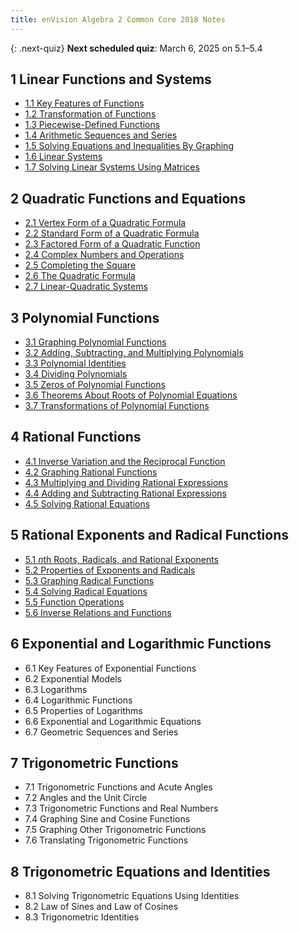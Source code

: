 ```yaml
---
title: enVision Algebra 2 Common Core 2018 Notes
---
```


{: .next-quiz}
**Next scheduled quiz**: March 6, 2025 on 5.1–5.4

## 1 Linear Functions and Systems

- [1.1 Key Features of Functions](./1-linear-functions-and-systems/1.1-key-features-of-functions.md)
- [1.2 Transformation of Functions](./1-linear-functions-and-systems/1.2-transformation-of-functions.md)
- [1.3 Piecewise-Defined Functions](./1-linear-functions-and-systems/1.3-piecewise-functions.md)
- [1.4 Arithmetic Sequences and Series](./1-linear-functions-and-systems/1.4-arithmetic-sequences-and-series.md)
- [1.5 Solving Equations and Inequalities By Graphing](/1-linear-functions-and-systems/1.5-solving-equations-and-inequalities-by-graphing.md)
- [1.6 Linear Systems](/1-linear-functions-and-systems/1.6-linear-systems.md)
- [1.7 Solving Linear Systems Using Matrices](./1-linear-functions-and-systems/1.7-solving-linear-systems-using-matrices.md)

## 2 Quadratic Functions and Equations

- [2.1 Vertex Form of a Quadratic Formula](./2-quadratic-functions-and-equations/2.1-vertex-form-of-a-quadratic-formula.md)
- [2.2 Standard Form of a Quadratic Formula](./2-quadratic-functions-and-equations/2.2-standard-form-of-a-quadratic-formula.md)
- [2.3 Factored Form of a Quadratic Function](./2-quadratic-functions-and-equations/2.3-factored-form-of-a-quadratic-function.md)
- [2.4 Complex Numbers and Operations](./2-quadratic-functions-and-equations/2.4-complex-numbers-and-operations.md)
- [2.5 Completing the Square](./2-quadratic-functions-and-equations/2.5-completing-the-square.md)
- [2.6 The Quadratic Formula](./2-quadratic-functions-and-equations/2.6-the-quadratic-formula.md)
- [2.7 Linear-Quadratic Systems](./2-quadratic-functions-and-equations/2.7-linear-quadratic-systems.md)

## 3 Polynomial Functions

- [3.1 Graphing Polynomial Functions](./3-polynomial-functions/3.1-graphing-polynomial-functions.md)
- [3.2 Adding, Subtracting, and Multiplying Polynomials](./3-polynomial-functions/3.2-adding-subtracting-and-multiplying-polynomials.md)
- [3.3 Polynomial Identities](./3-polynomial-functions/3.3-polynomial-identities.md)
- [3.4 Dividing Polynomials](./3-polynomial-functions/3.4-dividing-polynomials.md)
- [3.5 Zeros of Polynomial Functions](./3-polynomial-functions/3.5-zeros-of-polynomial-functions.md)
- [3.6 Theorems About Roots of Polynomial Equations](./3-polynomial-functions/3.6-theorems-about-roots-of-polynomial-equations.md)
- [3.7 Transformations of Polynomial Functions](./3-polynomial-functions/3.7-transformations-of-polynomial-functions.md)

## 4 Rational Functions

- [4.1 Inverse Variation and the Reciprocal Function](./4-rational-functions/4.1-inverse-variation-and-the-reciprocal-function.md)
- [4.2 Graphing Rational Functions](./4-rational-functions/4.2-graphing-rational-functions.md)
- [4.3 Multiplying and Dividing Rational Expressions](./4-rational-functions/4.3-multiplying-and-dividing-rational-expressions.md)
- [4.4 Adding and Subtracting Rational Expressions](./4-rational-functions/4.4-adding-and-subtracting-rational-expressions.md)
- [4.5 Solving Rational Equations](./4-rational-functions/4.5-solving-rational-equations.md)

## 5 Rational Exponents and Radical Functions

- [5.1 $n$th Roots, Radicals, and Rational Exponents](./5-rational-exponents-and-radical-functions/5-1-nth-roots-radicals-and-rational-exponents.md)
- [5.2 Properties of Exponents and Radicals](./5-rational-exponents-and-radical-functions/5-2-properties-of-exponents-and-radicals.md)
- [5.3 Graphing Radical Functions](./5-rational-exponents-and-radical-functions/5-3-graphing-radical-functions.md)
- [5.4 Solving Radical Equations](./5-rational-exponents-and-radical-functions/5-4-solving-radical-equations.md)
- [5.5 Function Operations](./5-rational-exponents-and-radical-functions/5-5-function-operations.md)
- [5.6 Inverse Relations and Functions](./5-rational-exponents-and-radical-functions/5-6-inverse-relations-and-functions.md)

## 6 Exponential and Logarithmic Functions

- 6.1 Key Features of Exponential Functions
- 6.2 Exponential Models
- 6.3 Logarithms
- 6.4 Logarithmic Functions
- 6.5 Properties of Logarithms
- 6.6 Exponential and Logarithmic Equations
- 6.7 Geometric Sequences and Series

## 7 Trigonometric Functions

- 7.1 Trigonometric Functions and Acute Angles
- 7.2 Angles and the Unit Circle
- 7.3 Trigonometric Functions and Real Numbers
- 7.4 Graphing Sine and Cosine Functions
- 7.5 Graphing Other Trigonometric Functions
- 7.6 Translating Trigonometric Functions

## 8 Trigonometric Equations and Identities

- 8.1 Solving Trigonometric Equations Using Identities
- 8.2 Law of Sines and Law of Cosines
- 8.3 Trigonometric Identities

